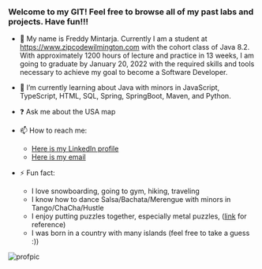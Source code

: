 ### Welcome to my GIT! Feel free to browse all of my past labs and projects. Have fun!!!

- :star2: My name is Freddy Mintarja. Currently I am a student at https://www.zipcodewilmington.com with the cohort class of Java 8.2. With approximately 1200 hours of lecture and practice in 13 weeks, I am going to graduate by January 20, 2022 with the required skills and tools necessary to achieve my goal to become a Software Developer.

- 🧠 I’m currently learning about Java with minors in JavaScript, TypeScript, HTML, SQL, Spring, SpringBoot, Maven, and Python.

- ❓ Ask me about the USA map

- 📫 How to reach me:
  - [Here is my LinkedIn profile](https://www.linkedin.com/in/freddymintarja/)
  - [Here is my email](fmintar1@gmail.com)

- ⚡ Fun fact:
  - I love snowboarding, going to gym, hiking, traveling
  - I know how to dance Salsa/Bachata/Merengue with minors in Tango/ChaCha/Hustle
  - I enjoy putting puzzles together, especially metal puzzles, ([link](https://specialtyproducts.store) for reference)
  - I was born in a country with many islands (feel free to take a guess :))

![profpic](https://media.giphy.com/media/xUPOqo6E1XvWXwlCyQ/giphy.gif)
